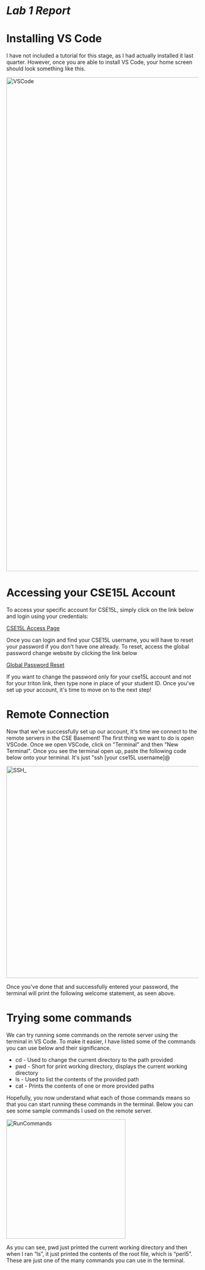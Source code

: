 # *Lab 1 Report*




# Installing VS Code
I have not included a tutorial for this stage, as I had actually installed it last quarter. However, once you are able to install VS Code, your home screen should look something like this.

<img width="1291" alt="VSCode" src="https://user-images.githubusercontent.com/122575272/212447856-06349fce-fc54-435e-87b2-5e5195724a29.png">




# Accessing your CSE15L Account
To access your specific account for CSE15L, simply click on the link below and login using your credentials:


[CSE15L Access Page](https://sdacs.ucsd.edu/~icc/index.php)


Once you can login and find your CSE15L username, you will have to reset your password if you don't have one already. To reset, access the global password change website by clicking the link below


[Global Password Reset](https://sdacs.ucsd.edu/~icc/password.php)


If you want to change the password only for your cse15L account and not for your triton link, then type none in place of your student ID.
Once you've set up your account, it's time to move on to the next step!

# Remote Connection

Now that we've successfully set up our account, it's time we connect to the remote servers in the CSE Basement! The first thing we want to do is open VSCode. Once we open VSCode, click on "Terminal" and then "New Terminal". Once you see the terminal open up, paste the following code below onto your terminal. It's just "ssh [your cse15L username]@


<img width="554" alt="SSH_" src="https://user-images.githubusercontent.com/122575272/212447510-fbbb662f-5a22-4e65-adaf-f41df3201249.png">


Once you've done that and successfully entered your password, the terminal will print the following welcome statement, as seen above.

# Trying some commands

We can try running some commands on the remote server using the terminal in VS Code. To make it easier, I have listed some of the commands you can use below and their significance.


* cd - Used to change the current directory to the path provided
* pwd - Short for print working directory, displays the current working directory
* ls - Used to list the contents of the provided path
* cat - Prints the contents of one or more provided paths

Hopefully, you now understand what each of those commands means so that you can start running these commands in the terminal. Below you can see some sample commands I used on the remote server.


<img width="312" alt="RunCommands" src="https://user-images.githubusercontent.com/122575272/212448564-0db1f9e2-223d-43c4-a10c-db4993f2f715.png">

As you can see, pwd just printed the current working directory and then when I ran “ls”, it just printed the contents of the root file, which is “perl5”. These are just one of the many commands you can use in the terminal.



